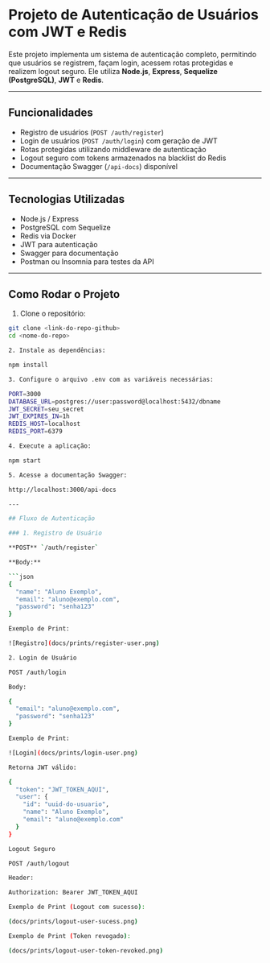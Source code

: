 # Projeto de Autenticação de Usuários com JWT e Redis

Este projeto implementa um sistema de autenticação completo, permitindo que usuários se registrem, façam login, acessem rotas protegidas e realizem logout seguro. Ele utiliza **Node.js**, **Express**, **Sequelize (PostgreSQL)**, **JWT** e **Redis**.

---

## Funcionalidades

- Registro de usuários (`POST /auth/register`)
- Login de usuários (`POST /auth/login`) com geração de JWT
- Rotas protegidas utilizando middleware de autenticação
- Logout seguro com tokens armazenados na blacklist do Redis
- Documentação Swagger (`/api-docs`) disponível

---

## Tecnologias Utilizadas

- Node.js / Express
- PostgreSQL com Sequelize
- Redis via Docker
- JWT para autenticação
- Swagger para documentação
- Postman ou Insomnia para testes da API

---

## Como Rodar o Projeto

1. Clone o repositório:

```bash
git clone <link-do-repo-github>
cd <nome-do-repo>

2. Instale as dependências:

npm install

3. Configure o arquivo .env com as variáveis necessárias:

PORT=3000
DATABASE_URL=postgres://user:password@localhost:5432/dbname
JWT_SECRET=seu_secret
JWT_EXPIRES_IN=1h
REDIS_HOST=localhost
REDIS_PORT=6379

4. Execute a aplicação:

npm start

5. Acesse a documentação Swagger:

http://localhost:3000/api-docs

---

## Fluxo de Autenticação

### 1. Registro de Usuário

**POST** `/auth/register`

**Body:**

```json
{
  "name": "Aluno Exemplo",
  "email": "aluno@exemplo.com",
  "password": "senha123"
}

Exemplo de Print:

![Registro](docs/prints/register-user.png)

2. Login de Usuário

POST /auth/login

Body:

{
  "email": "aluno@exemplo.com",
  "password": "senha123"
}

Exemplo de Print:

![Login](docs/prints/login-user.png)

Retorna JWT válido:

{
  "token": "JWT_TOKEN_AQUI",
  "user": {
    "id": "uuid-do-usuario",
    "name": "Aluno Exemplo",
    "email": "aluno@exemplo.com"
  }
}

Logout Seguro

POST /auth/logout

Header:

Authorization: Bearer JWT_TOKEN_AQUI

Exemplo de Print (Logout com sucesso):

(docs/prints/logout-user-sucess.png)

Exemplo de Print (Token revogado):

(docs/prints/logout-user-token-revoked.png)